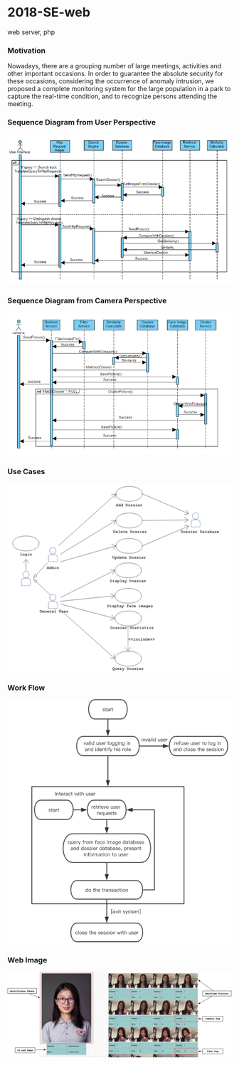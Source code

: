 # 2018-SE-web
web server, php

### Motivation

Nowadays, there are a grouping number of large meetings, activities and other important occasions. In order to guarantee the absolute security for these occasions, considering the occurrence of anomaly intrusion, we proposed a complete monitoring system for the large population in a park to capture the real-time condition, and to recognize persons attending the meeting. 

### Sequence Diagram from User Perspective

![seq2](https://github.com/ShikeZhang/2018-SE-web/blob/master/seq2.png)


### Sequence Diagram from Camera Perspective

![seq1](https://github.com/ShikeZhang/2018-SE-web/blob/master/seq1.png)


### Use Cases

![use](https://github.com/ShikeZhang/2018-SE-web/blob/master/use.jpg)

### Work Flow

![use](https://github.com/ShikeZhang/2018-SE-web/blob/master/workflow.jpg)

### Web Image

![use](https://github.com/ShikeZhang/2018-SE-web/blob/master/SE.jpg)
